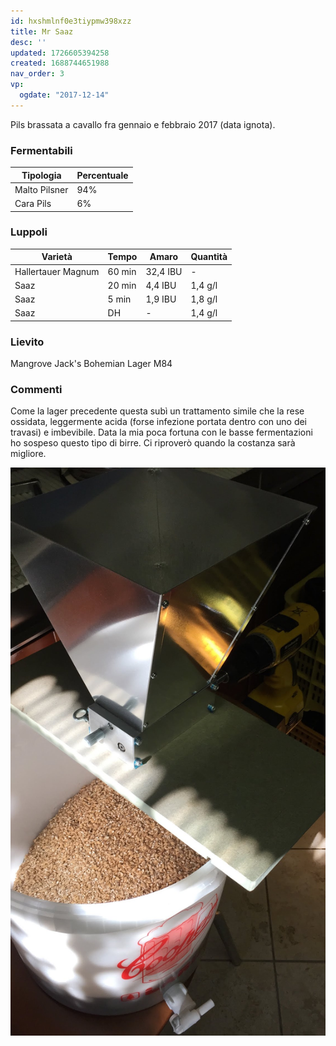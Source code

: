 ```yaml
---
id: hxshmlnf0e3tiypmw398xzz
title: Mr Saaz
desc: ''
updated: 1726605394258
created: 1688744651988
nav_order: 3
vp:
  ogdate: "2017-12-14"
---
```

Pils brassata a cavallo fra gennaio e febbraio 2017 (data ignota).

### Fermentabili

| Tipologia     | Percentuale |
|---------------|-------------|
| Malto Pilsner | 94%         |
| Cara Pils     | 6%          |

### Luppoli

| Varietà            | Tempo  | Amaro    | Quantità |
|--------------------|--------|----------|----------|
| Hallertauer Magnum | 60 min | 32,4 IBU | -        |
| Saaz               | 20 min | 4,4 IBU  | 1,4 g/l  |
| Saaz               | 5 min  | 1,9 IBU  | 1,8 g/l  |
| Saaz               | DH     | -        | 1,4 g/l  |

### Lievito

Mangrove Jack's Bohemian Lager M84

### Commenti

Come la lager precedente questa subì un trattamento simile che la rese ossidata, leggermente acida (forse infezione portata dentro con uno dei travasi) e imbevibile. Data la mia poca fortuna con le basse fermentazioni ho sospeso questo tipo di birre. Ci riproverò quando la costanza sarà migliore.

![image](./assets/images/macinaturamrsaaz.jpg)
